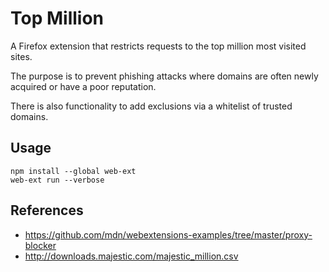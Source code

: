 # Top Million

A Firefox extension that restricts requests to the top million most visited sites.

The purpose is to prevent phishing attacks where domains are often newly acquired or have a poor reputation.

There is also functionality to add exclusions via a whitelist of trusted domains.

## Usage

```
npm install --global web-ext
web-ext run --verbose
```

## References 

- https://github.com/mdn/webextensions-examples/tree/master/proxy-blocker
- http://downloads.majestic.com/majestic_million.csv
